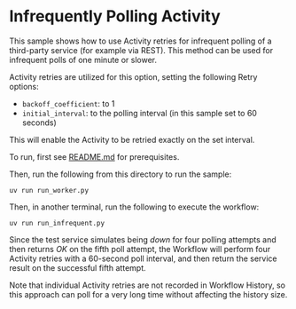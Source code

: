 # Infrequently Polling Activity

This sample shows how to use Activity retries for infrequent polling of a third-party service (for example via REST). This method can be used for infrequent polls of one minute or slower.

Activity retries are utilized for this option, setting the following Retry options:

- `backoff_coefficient`: to 1
- `initial_interval`: to the polling interval (in this sample set to 60 seconds)

This will enable the Activity to be retried exactly on the set interval.

To run, first see [README.md](../../README.md) for prerequisites.

Then, run the following from this directory to run the sample:

    uv run run_worker.py

Then, in another terminal, run the following to execute the workflow:

    uv run run_infrequent.py


Since the test service simulates being _down_ for four polling attempts and then returns _OK_ on the fifth poll attempt, the Workflow will perform four Activity retries with a 60-second poll interval, and then return the service result on the successful fifth attempt.

Note that individual Activity retries are not recorded in Workflow History, so this approach can poll for a very long time without affecting the history size.
